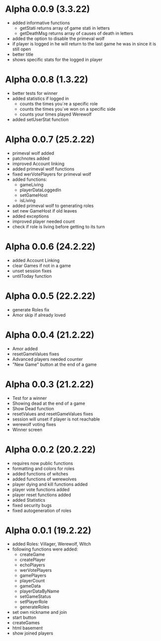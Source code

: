 # Alpha 0.0.9 (3.3.22)
 - added informative functions
   - getStati returns array of game stati in letters
   - getDeathMsg returns array of causes of death in letters
 - added the option to disable the primeval wolf
 - if player is logged in he will return to the last game he was in since it is still open
 - better title
 - shows specific stats for the logged in player

# Alpha 0.0.8 (1.3.22)
 - better tests for winner
 - added statistics if logged in
   - counts the times you´re a specific role
   - counts the times you´ve won on a specific side
   - counts your times played Werewolf
 - added setUserStat function

# Alpha 0.0.7 (25.2.22)
 - primeval wolf added
 - patchnotes added
 - improved Account linking
 - added primeval wolf functions
 - fixed werVotePlayers for primeval wolf
 - added functions:
   - gameLiving
   - playerDataLoggedIn
   - setGameHost
   - isLiving
 - added primeval wolf to generating roles
 - set new GameHost if old leaves
 - added exceptions
 - improved player needed count
 - check if role is living before getting to its turn

# Alpha 0.0.6 (24.2.22)
 - added Account Linking
 - clear Games if not in a game
 - unset session fixes
 - untilToday function

# Alpha 0.0.5 (22.2.22)
 - generate Roles fix
 - Amor skip if already loved

# Alpha 0.0.4 (21.2.22)
 - Amor added
 - resetGameValues fixes
 - Advanced players needed counter
 - "New Game" button at the end of a game

# Alpha 0.0.3 (21.2.22)
 - Test for a winner
 - Showing dead at the end of a game
 - Show Dead function
 - resetValues and resetGameValues fixes
 - session will unset if player is not reachable
 - werewolf voting fixes
 - Winner screen

# Alpha 0.0.2 (20.2.22)
 - requires now public functions
 - formatting and colors for roles
 - added functions of witches
 - added functions of werewolves
 - player dying and kill functions added
 - player vote functions added
 - player reset functions added
 - added Statistics
 - fixed security bugs
 - fixed autogeneration of roles

# Alpha 0.0.1 (19.2.22)
 - added Roles: Villager, Werewolf, Witch
 - following functions were added:
   - createGame
   - createPlayer
   - echoPlayers
   - werVotePlayers
   - gamePlayers
   - playerCount
   - gameData
   - playerDataByName
   - setGameStatus
   - setPlayerRole
   - generateRoles
 - set own nickname and join
 - start button
 - createGames
 - html basement
 - show joined players